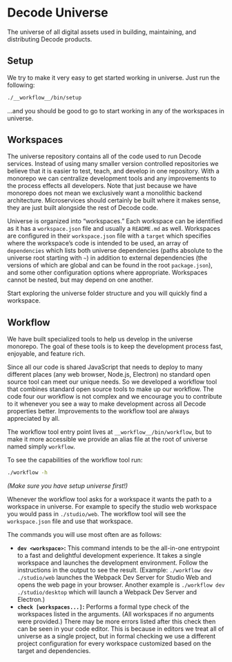 # Decode Universe

The universe of all digital assets used in building, maintaining, and distributing Decode products.

## Setup

We try to make it very easy to get started working in universe. Just run the following:

```bash
./__workflow__/bin/setup
```

…and you should be good to go to start working in any of the workspaces in universe.

## Workspaces

The universe repository contains all of the code used to run Decode services. Instead of using many smaller version controlled repositories we believe that it is easier to test, teach, and develop in one repository. With a monorepo we can centralize development tools and any improvements to the process effects all developers. Note that just because we have monorepo does not mean we exclusively want a monolithic backend architecture. Microservices should certainly be built where it makes sense, they are just built alongside the rest of Decode code.

Universe is organized into “workspaces.” Each workspace can be identified as it has a `workspace.json` file and usually a `README.md` as well. Workspaces are configured in their `workspace.json` file with a `target` which specifies where the workspace’s code is intended to be used, an array of `dependencies` which lists both universe dependencies (paths absolute to the universe root starting with `~`) in addition to external dependencies (the versions of which are global and can be found in the root `package.json`), and some other configuration options where appropriate. Workspaces cannot be nested, but may depend on one another.

Start exploring the universe folder structure and you will quickly find a workspace.

## Workflow

We have built specialized tools to help us develop in the universe monorepo. The goal of these tools is to keep the development process fast, enjoyable, and feature rich.

Since all our code is shared JavaScript that needs to deploy to many different places (any web browser, Node.js, Electron) no standard open source tool can meet our unique needs. So we developed a workflow tool that combines standard open source tools to make up our workflow. The code four our workflow is not complex and we encourage you to contribute to it whenever you see a way to make development across all Decode properties better. Improvements to the workflow tool are always appreciated by all.

The workflow tool entry point lives at `__workflow__/bin/workflow`, but to make it more accessible we provide an alias file at the root of universe named simply `workflow`.

To see the capabilities of the workflow tool run:

```bash
./workflow -h
```

*(Make sure you have setup universe first!)*

Whenever the workflow tool asks for a workspace it wants the path to a workspace in universe. For example to specify the studio web workspace you would pass in `./studio/web`. The workflow tool will see the `workspace.json` file and use that workspace.

The commands you will use most often are as follows:

- **`dev <workspace>`:** This command intends to be the all-in-one entrypoint to a fast and delightful development experience. It takes a single workspace and launches the development environment. Follow the instructions in the output to see the result. (Example: `./workflow dev ./studio/web` launches the Webpack Dev Server for Studio Web and opens the web page in your browser. Another example is `./workflow dev ./studio/desktop` which will launch a Webpack Dev Server and Electron.)
- **`check [workspaces...]`:** Performs a formal type check of the workspaces listed in the arguments. (All workspaces if no arguments were provided.) There may be more errors listed after this check then can be seen in your code editor. This is because in editors we treat all of universe as a single project, but in formal checking we use a different project configuration for every workspace customized based on the target and dependencies.
